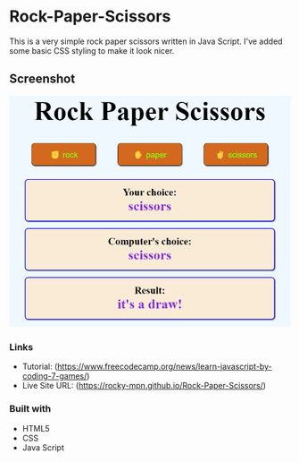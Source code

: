 # Rock-Paper-Scissors

This is a very simple rock paper scissors written in Java Script. 
I've added some basic CSS styling to make it look nicer.


## Screenshot

![](screenshot.png)



### Links

- Tutorial: (https://www.freecodecamp.org/news/learn-javascript-by-coding-7-games/)
- Live Site URL: (https://rocky-mpn.github.io/Rock-Paper-Scissors/)


### Built with

- HTML5
- CSS
- Java Script